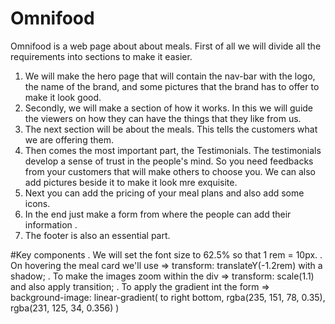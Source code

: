 # Omnifood
Omnifood is a web page about about meals. 
First of all we will divide all the requirements into sections to make it easier.
1) We will make the hero page that will contain the nav-bar with the logo, the name of the brand, and some pictures that the brand has to offer to make it look good.
2) Secondly, we will make a section of how it works. In this we will guide the viewers on how they can have the things that they like from us.
3) The next section will be about the meals. This tells the customers what we are offering them.
4) Then comes the most important part, the Testimonials. The testimonials develop a sense of trust in the people's mind. So you need feedbacks from your customers that will make others to choose you. We can also add pictures beside it to make it look mre exquisite.
5) Next you can add the pricing of your meal plans and also add some icons.
6) In the end just make a form from where the people can add their information .
7) The footer is also an essential part.


#Key components 
. We will set the font size to 62.5% so that 1 rem = 10px.
. On hovering the meal card we'll use => transform: translateY(-1.2rem) with a shadow;
. To make the images zoom within the div =>  transform: scale(1.1) and also apply transition;
. To apply the gradient int the form => background-image: linear-gradient(
      to right bottom,
      rgba(235, 151, 78, 0.35),
      rgba(231, 125, 34, 0.356)
    )
    


